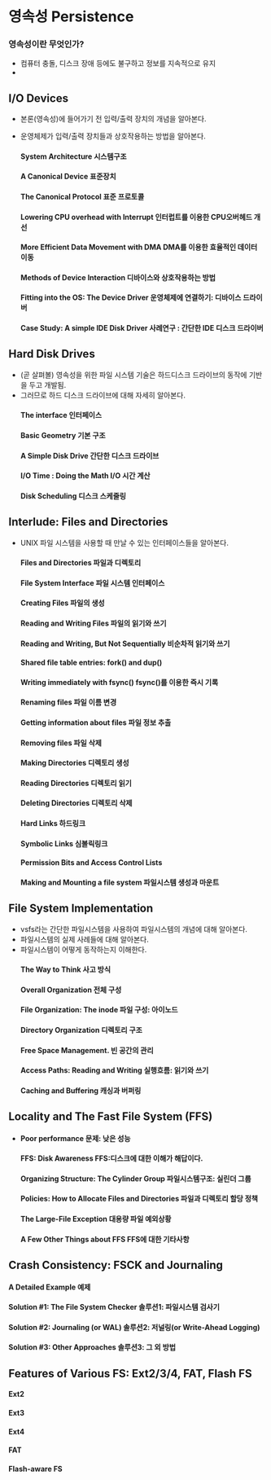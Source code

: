
# 영속성 Persistence
### 영속성이란 무엇인가?
- 컴퓨터 충돌, 디스크 장애 등에도 불구하고 정보를 지속적으로 유지
- 



## I/O Devices
- 본론(영속성)에 들어가기 전 입력/출력 장치의 개념을 알아본다.
- 운영체제가 입력/출력 장치들과 상호작용하는 방법을 알아본다.
  
  #### System Architecture 시스템구조
  #### A Canonical Device 표준장치
  #### The Canonical Protocol 표준 프로토콜
  #### Lowering CPU overhead with Interrupt 인터럽트를 이용한 CPU오버헤드 개선
  #### More Efficient Data Movement with DMA DMA를 이용한 효율적인 데이터 이동
  #### Methods of Device Interaction 디바이스와 상호작용하는 방법
  #### Fitting into the OS: The Device Driver 운영체제에 연결하기: 디바이스 드라이버
  #### Case Study: A simple IDE Disk Driver 사례연구 : 간단한 IDE 디스크 드라이버

## Hard Disk Drives
- (곧 살펴볼) 영속성을 위한 파일 시스템 기술은 하드디스크 드라이브의 동작에 기반을 두고 개발됨.
- 그러므로 하드 디스크 드라이브에 대해 자세히 알아본다.
  #### The interface 인터페이스
  #### Basic Geometry 기본 구조
  #### A Simple Disk Drive 간단한 디스크 드라이브
  #### I/O Time : Doing the Math I/O 시간 계산
  #### Disk Scheduling 디스크 스케줄링
  
## Interlude: Files and Directories
- UNIX 파일 시스템을 사용할 때 만날 수 있는 인터페이스들을 알아본다.
  #### Files and Directories 파일과 디렉토리
  #### File System Interface 파일 시스템 인터페이스
  #### Creating Files 파일의 생성
  #### Reading and Writing Files 파일의 읽기와 쓰기
  #### Reading and Writing, But Not Sequentially 비순차적 읽기와 쓰기
  #### Shared file table entries: fork() and dup() 
  #### Writing immediately with fsync() fsync()를 이용한 즉시 기록
  #### Renaming files 파일 이름 변경
  #### Getting information about files 파일 정보 추출
  #### Removing files 파일 삭제
  #### Making Directories 디렉토리 생성
  #### Reading Directories 디렉토리 읽기
  #### Deleting Directories 디렉토리 삭제
  #### Hard Links 하드링크
  #### Symbolic Links 심볼릭링크
  #### Permission Bits and Access Control Lists 
  #### Making and Mounting a file system 파일시스템 생성과 마운트

  

## File System Implementation
- vsfs라는 간단한 파일시스템을 사용하여 파일시스템의 개념에 대해 알아본다.
- 파일시스템의 실제 사례들에 대해 알아본다.
- 파일시스템이 어떻게 동작하는지 이해한다.
  #### The Way to Think 사고 방식
  #### Overall Organization 전체 구성
  #### File Organization: The inode 파일 구성: 아이노드
  #### Directory Organization 디렉토리 구조
  #### Free Space Management. 빈 공간의 관리
  #### Access Paths: Reading and Writing 실행흐름: 읽기와 쓰기
  #### Caching and Buffering 캐싱과 버퍼링
  
  
  
  
## Locality and The Fast File System (FFS)
- 
  #### Poor performance 문제: 낮은 성능
  #### FFS: Disk Awareness FFS:디스크에 대한 이해가 해답이다.
  #### Organizing Structure: The Cylinder Group 파일시스템구조: 실린더 그룹
  #### Policies: How to Allocate Files and Directories 파일과 디렉토리 할당 정책
  #### The Large-File Exception 대용량 파일 예외상황
  #### A Few Other Things about FFS FFS에 대한 기타사항
  
  
## Crash Consistency: FSCK and Journaling
  #### A Detailed Example 예제
  #### Solution #1: The File System Checker 솔루션1: 파일시스템 검사기
  #### Solution #2: Journaling (or WAL) 솔루션2: 저널링(or Write-Ahead Logging)
  #### Solution #3: Other Approaches 솔루션3: 그 외 방법
  
## Features of Various FS: Ext2/3/4, FAT, Flash FS
  #### Ext2
  #### Ext3
  #### Ext4
  #### FAT
  #### Flash-aware FS







  
